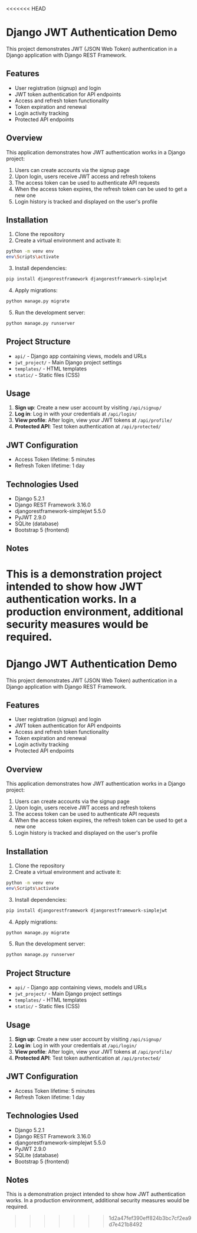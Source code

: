<<<<<<< HEAD
# Django JWT Authentication Demo

This project demonstrates JWT (JSON Web Token) authentication in a Django application with Django REST Framework.

## Features

- User registration (signup) and login
- JWT token authentication for API endpoints
- Access and refresh token functionality
- Token expiration and renewal
- Login activity tracking
- Protected API endpoints

## Overview

This application demonstrates how JWT authentication works in a Django project:

1. Users can create accounts via the signup page
2. Upon login, users receive JWT access and refresh tokens
3. The access token can be used to authenticate API requests
4. When the access token expires, the refresh token can be used to get a new one
5. Login history is tracked and displayed on the user's profile

## Installation

1. Clone the repository
2. Create a virtual environment and activate it:

```bash
python -m venv env
env\Scripts\activate
```

3. Install dependencies:

```bash
pip install djangorestframework djangorestframework-simplejwt
```

4. Apply migrations:

```bash
python manage.py migrate
```

5. Run the development server:

```bash
python manage.py runserver
```

## Project Structure

- `api/` - Django app containing views, models and URLs
- `jwt_project/` - Main Django project settings
- `templates/` - HTML templates
- `static/` - Static files (CSS)

## Usage

1. **Sign up**: Create a new user account by visiting `/api/signup/`
2. **Log in**: Log in with your credentials at `/api/login/`
3. **View profile**: After login, view your JWT tokens at `/api/profile/`
4. **Protected API**: Test token authentication at `/api/protected/`

## JWT Configuration

- Access Token lifetime: 5 minutes
- Refresh Token lifetime: 1 day

## Technologies Used

- Django 5.2.1
- Django REST Framework 3.16.0
- djangorestframework-simplejwt 5.5.0
- PyJWT 2.9.0
- SQLite (database)
- Bootstrap 5 (frontend)

## Notes

This is a demonstration project intended to show how JWT authentication works. In a production environment, additional security measures would be required.
=======
# Django JWT Authentication Demo

This project demonstrates JWT (JSON Web Token) authentication in a Django application with Django REST Framework.

## Features

- User registration (signup) and login
- JWT token authentication for API endpoints
- Access and refresh token functionality
- Token expiration and renewal
- Login activity tracking
- Protected API endpoints

## Overview

This application demonstrates how JWT authentication works in a Django project:

1. Users can create accounts via the signup page
2. Upon login, users receive JWT access and refresh tokens
3. The access token can be used to authenticate API requests
4. When the access token expires, the refresh token can be used to get a new one
5. Login history is tracked and displayed on the user's profile

## Installation

1. Clone the repository
2. Create a virtual environment and activate it:

```bash
python -m venv env
env\Scripts\activate
```

3. Install dependencies:

```bash
pip install djangorestframework djangorestframework-simplejwt
```

4. Apply migrations:

```bash
python manage.py migrate
```

5. Run the development server:

```bash
python manage.py runserver
```

## Project Structure

- `api/` - Django app containing views, models and URLs
- `jwt_project/` - Main Django project settings
- `templates/` - HTML templates
- `static/` - Static files (CSS)

## Usage

1. **Sign up**: Create a new user account by visiting `/api/signup/`
2. **Log in**: Log in with your credentials at `/api/login/`
3. **View profile**: After login, view your JWT tokens at `/api/profile/`
4. **Protected API**: Test token authentication at `/api/protected/`

## JWT Configuration

- Access Token lifetime: 5 minutes
- Refresh Token lifetime: 1 day

## Technologies Used

- Django 5.2.1
- Django REST Framework 3.16.0
- djangorestframework-simplejwt 5.5.0
- PyJWT 2.9.0
- SQLite (database)
- Bootstrap 5 (frontend)

## Notes

This is a demonstration project intended to show how JWT authentication works. In a production environment, additional security measures would be required.
>>>>>>> 1d2a47fef390eff824b3bc7cf2ea9d7e421b8492
